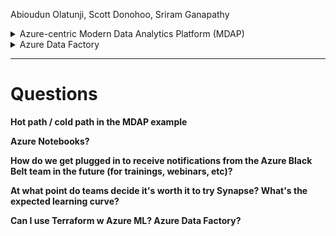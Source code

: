 Abioudun Olatunji, Scott Donohoo, Sriram Ganapathy

<details><summary> Azure-centric Modern Data Analytics Platform (MDAP) </summary>

## 1. Data Sources
- Flat files
- Streaming data
- Micro-batch
- Data stores

## 2. Data Movement
- Functions
- Logic Apps

## 3. Ingest
- Batch 
  - Storage
  - Service Bus
- Stream
  - Storage
  - Service Bus
  - Event Hubs
  - IoT Hubs
  - Event Grid

## 4. Processing
- Batch
  - Stream Analytics
  - Functions
  - Logic Apps
  - Data Factory
  - Data Bricks
  - SQL Data Warehouse / Polybase / Synapse
- Stream
  - Stream Analytics
  - Functions
  - Logic Apps
  - Data Factory
  - Data Bricks
  - HDInsight
  
## 5. Data Access
- Data Catalog
- Persistent Storage
   - Storage
   - Data Lake Storage
   - CosmosDB
   - HDInsight
   - Synapse (SQL Data Warehouse)
   - Azure SQL Database
   - Azure SQL Database Managed Instance
- Service Storage
   - Redis Cache
   - Analysis Services 
   - CosmosDB
   - HDInsight
   - Azure SQL Database
   - Azure SQL Database Managed Instance

## 6. Consumers
- Visualization Tools
  - Power BI, Tableau, Business Objects
  - Excel
  - Power Apps
  - APIs
  - 3rd Party Apps
- AI, ML & Analytics
  - Cognitive Services
  - Machine Learning
  - HDInsight
  - Data Bricks
  - Azure Search
  - AutoML

</details>
<details><summary> Azure Data Factory  </summary> 
* Can integrate with source control via Git in Azure DevOps
</details>

-------
# Questions
**Hot path / cold path in the MDAP example**

**Azure Notebooks?**
 
 **How do we get plugged in to receive notifications from the Azure Black Belt team in the future (for trainings, webinars, etc)?**
 
 **At what point do teams decide it's worth it to try Synapse? What's the expected learning curve?** 
 
 **Can I use Terraform w Azure ML? Azure Data Factory?** 
